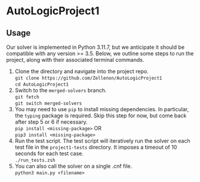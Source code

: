 # AutoLogicProject1

## Usage

Our solver is implemented in Python 3.11.7, but we anticipate it should be compatible with any version >= 3.5.
Below, we outline some steps to run the project, along with their associated terminal commands. 

1. Clone the directory and navigate into the project repo. \
   `git clone https://github.com/Zellenon/AutoLogicProject1` \
   `cd AutoLogicProject1`
3. Switch to the `merged-solvers` branch. \
    `git fetch` \
    `git switch merged-solvers`
4. You may need to use `pip` to install missing dependencies. In particular, the `typing` package is required. Skip this step for now, but come back after step 5 or 6 if necessary.  \
    `pip install <missing-package>` OR \
    `pip3 install <missing-package>`
5. Run the test script. The test script will iteratively run the solver on each test 
   file in the `project1-tests` directory. It imposes a timeout of 10 seconds for each test case. \
    `./run_tests.zsh`
6. You can also call the solver on a single .cnf file. \
    `python3 main.py <filename>`
